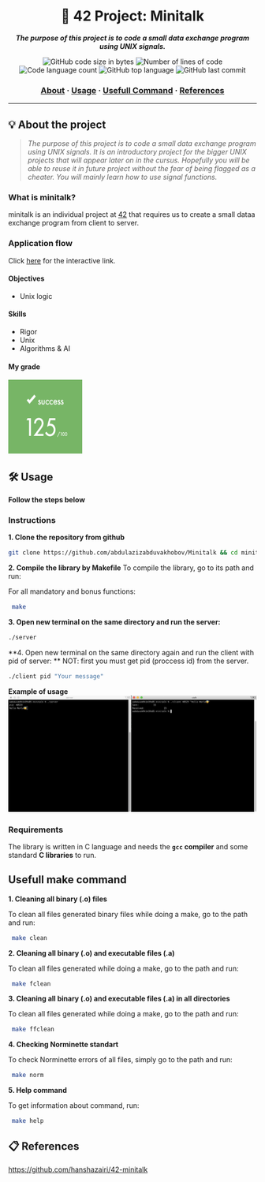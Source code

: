 <h1 align="center">
	🧰 42 Project: Minitalk
</h1>

<p align="center">
	<b><i>The purpose of this project is to code a small data exchange program using UNIX signals.</i></b><br>
</p>

<p align="center">
	<img alt="GitHub code size in bytes" src="https://img.shields.io/github/languages/code-size/abdulazizabduvakhobov/Minitalk?color=lightblue" />
	<img alt="Number of lines of code" src="https://img.shields.io/tokei/lines/github/abdulazizabduvakhobov/Minitalk?color=critical" />
	<img alt="Code language count" src="https://img.shields.io/github/languages/count/abdulazizabduvakhobov/Minitalk?color=yellow" />
	<img alt="GitHub top language" src="https://img.shields.io/github/languages/top/abdulazizabduvakhobov/Minitalk?color=blue" />
	<img alt="GitHub last commit" src="https://img.shields.io/github/last-commit/abdulazizabduvakhobov/Minitalk?color=green" />
</p>

<h3 align="center">
	<a href="#-about-the-project">About</a>
	<span> · </span>
	<a href="#%EF%B8%8F-usage">Usage</a>
	<span> · </span>
  <a href="#usefull-make-command">Usefull Command</a>
	<span> · </span>
	<a href="#-references">References</a>
</h3>

---

## 💡 About the project

> _The purpose of this project is to code a small data exchange program using UNIX signals. It is an introductory project for the bigger UNIX projects that will appear later on in the cursus. Hopefully you will be able to reuse it in future project without the fear of being flagged as a cheater. You will mainly learn how to use signal functions._

### What is minitalk?
minitalk is an individual project at [42](https://www.42istanbul.com.tr/) that requires us to create a small dataa exchange program from client to server.

### Application flow
Click [here](https://excalidraw.com/#json=X5IF2CEVuO8EhAyX9bwMZ,42SQg0D6nJcF7hwcDG1dVw) for the interactive link.

#### Objectives
- Unix logic

#### Skills
- Rigor
- Unix
- Algorithms & AI

#### My grade
<img src="./images/grade.png" width="150" height="150"/>

## 🛠️ Usage

**Follow the steps below**

### Instructions

**1. Clone the repository from github**

```bash
git clone https://github.com/abdulazizabduvakhobov/Minitalk && cd minitalk/
```
**2. Compile the library by Makefile**
To compile the library, go to its path and run:

For all mandatory and bonus functions:

```bash
 make
```

**3. Open new terminal on the same directory and run the server:**
```bash
./server
```

**4. Open new terminal on the same directory again and run the client with pid of server: **
NOT: first you must get pid (proccess id) from the server.

```bash
./client pid "Your message"
```

**Example of usage**
<img src="./images/usage.png" />

### Requirements
The library is written in C language and needs the **`gcc` compiler** and some standard **C libraries** to run.

## Usefull make command

**1. Cleaning all binary (.o) files**

To clean all files generated binary files while doing a make, go to the path and run:

```bash
 make clean
```

**2. Cleaning all binary (.o) and executable files (.a)**

To clean all files generated while doing a make, go to the path and run:

```bash
 make fclean
```

**3. Cleaning all binary (.o) and executable files (.a) in all directories**

To clean all files generated while doing a make, go to the path and run:

```bash
 make ffclean
```

**4. Checking Norminette standart**

To check Norminette errors of all files, simply go to the path and run:

```bash
 make norm
```

**5. Help command**

To get information about command, run:

```bash
 make help
```

## 📋 References
https://github.com/hanshazairi/42-minitalk
